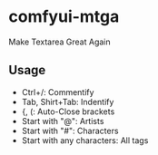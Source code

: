 # comfyui-mtga

Make Textarea Great Again

## Usage  

- Ctrl+/: Commentify
- Tab, Shirt+Tab: Indentify
- {, (: Auto-Close brackets
- Start with "@": Artists
- Start with "#": Characters
- Start with any characters: All tags